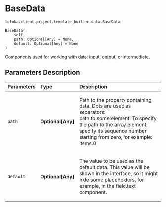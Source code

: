# BaseData
`toloka.client.project.template_builder.data.BaseData`

```
BaseData(
    self,
    path: Optional[Any] = None,
    default: Optional[Any] = None
)
```

Components used for working with data: input, output, or intermediate.

## Parameters Description

| Parameters | Type | Description |
| :----------| :----| :-----------|
`path`|**Optional\[Any\]**|<p>Path to the property containing data. Dots are used as separators: path.to.some.element. To specify the path to the array element, specify its sequence number starting from zero, for example: items.0</p>
`default`|**Optional\[Any\]**|<p>The value to be used as the default data. This value will be shown in the interface, so it might hide some placeholders, for example, in the field.text component.</p>
